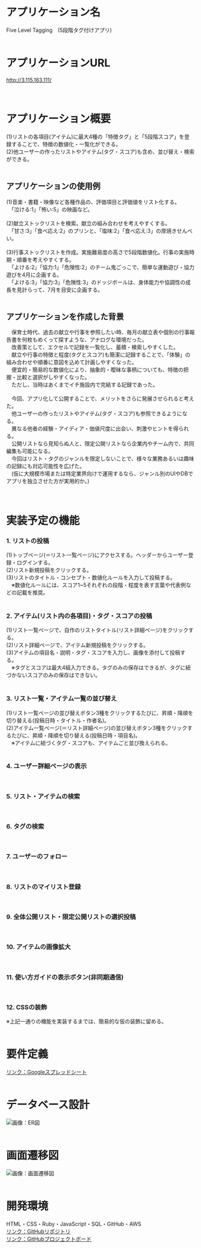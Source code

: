 # アプリケーション名
Five Level Tagging　(5段階タグ付けアプリ)  
<br>

# アプリケーションURL
http://3.115.163.111/  
<br>
<br>

# アプリケーション概要
(1)リストの各項目(アイテム)に最大4種の「特徴タグ」と「5段階スコア」を登録することで、特徴の数値化・一覧化ができる。  
(2)他ユーザーの作ったリストやアイテム(タグ・スコア)も含め、並び替え・検索ができる。  
<br>

## アプリケーションの使用例
(1)音楽・書籍・映像など各種作品の、評価項目と評価値をリスト化する。  
　「泣ける:1」「怖い:5」の映画など。  
<br>
(2)献立ストックリストを検索。献立の組み合わせを考えやすくする。  
　「甘さ:3」「食べ応え:2」のプリンと、「塩味:2」「食べ応え:3」の厚焼きせんべい。  
<br>
(3)行事ストックリストを作成。実施難易度の高さで5段階数値化。行事の実施時期・順番を考えやすくする。  
　「よける:2」「協力:1」「危険性:2」のチーム鬼ごっこで、簡単な運動遊び・協力遊びを4月に企画する。  
　「よける:3」「協力:3」「危険性:3」のドッジボールは、身体能力や協調性の成長を見計らって、7月を目安に企画する。  
<br>

## アプリケーションを作成した背景
　保育士時代、過去の献立や行事を参照したい時、毎月の献立表や個別の行事報告書を何枚もめくって探すような、アナログな環境だった。  
　改善策として、エクセルで記録を一覧化し、蓄積・検索しやすくした。  
　献立や行事の特徴と程度(タグとスコア)も簡潔に記録することで、「体験」の組み合わせや順番に意図を込めて計画しやすくなった。  
　便宜的・簡易的な数値化により、抽象的・曖昧な事柄についても、特徴の把握・比較と選択がしやすくなった。  
　ただし、当時はあくまでイチ施設内で完結する記録であった。  
<br>
　今回、アプリ化して公開することで、メリットをさらに発展させられると考えた。  
　他ユーザーの作ったリストやアイテム(タグ・スコア)も参照できるようになる。  
　異なる他者の経験・アイディア・価値尺度に出会い、刺激やヒントを得られる。  
　公開リストなら見知らぬ人と、限定公開リストなら企業内やチーム内で、共同編集も可能になる。  
　今回はリスト・タグのジャンルを限定しないことで、様々な業務あるいは趣味の記録にも対応可能性を広げた。  
　(仮に大規模市場または特定業界向けで運用するなら、ジャンル別のUIやDBでアプリを独立させた方が実用的か。)  
<br>
<br>

# 実装予定の機能
### 1. リストの投稿
(1)トップページ(＝リスト一覧ページ)にアクセスする。ヘッダーからユーザー登録・ログインする。  
(2)リスト新規投稿をクリックする。  
(3)リストのタイトル・コンセプト・数値化ルールを入力して投稿する。  
　※数値化ルールには、スコア1~5それぞれの段階・程度を表す言葉や代表例などの記載を推奨。  
<br>

### 2. アイテム(リスト内の各項目)・タグ・スコアの投稿
(1)リスト一覧ページで、自作のリストタイトル(リスト詳細ページ)をクリックする。  
(2)リスト詳細ページで、アイテム新規投稿をクリックする。  
(3)アイテムの項目名・説明・タグ・スコアを入力し、画像を添付して投稿する。  
　※タグとスコアは最大4組入力できる。タグのみの保存はできるが、タグに紐づかないスコアのみの保存はできない。  
<br>

### 3. リスト一覧・アイテム一覧の並び替え
(1)リスト一覧ページの並び替えボタン3種をクリックするたびに、昇順・降順を切り替える(投稿日時・タイトル・作者名)。  
(2)アイテム一覧ページ(＝リスト詳細ページ)の並び替えボタン3種をクリックするたびに、昇順・降順を切り替える(投稿日時・項目名)。  
　※アイテムに紐づくタグ・スコアも、アイテムごと並び換えられる。  
<br>

### 4. ユーザー詳細ページの表示
<br>

### 5. リスト・アイテムの検索
<br>

### 6. タグの検索
<br>

### 7. ユーザーのフォロー
<br>

### 8. リストのマイリスト登録
<br>

### 9. 全体公開リスト・限定公開リストの選択投稿
<br>

### 10. アイテムの画像拡大
<br>

### 11. 使い方ガイドの表示ボタン(非同期通信)
<br>

### 12. CSSの装飾
※上記一通りの機能を実装するまでは、簡易的な仮の装飾に留める。
<br>
<br>

# 要件定義
[リンク：Googleスプレッドシート](https://docs.google.com/spreadsheets/d/10B7zKWsc7uPWMbjWP8jSZ0URIDiKXv5PVb-Rytln0PM/edit#gid=219665282)  
<br>

# データベース設計
![画像：ER図](app/assets/images/ER.png)
<br>
<br>

# 画面遷移図
![画像：画面遷移図](app/assets/images/PageTransition.png)
<br>
<br>

# 開発環境
HTML・CSS・Ruby・JavaScript・SQL・GitHub・AWS  
[リンク：GitHubリポジトリ](https://github.com/avocado-don/five_level_tagging)  
[リンク：GitHubプロジェクトボード](https://github.com/users/avocado-don/projects/2/views/1)  
<br>

